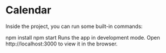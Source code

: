 # Calendar

Inside the project, you can run some built-in commands:

npm install
npm start
Runs the app in development mode.
Open http://localhost:3000 to view it in the browser.
